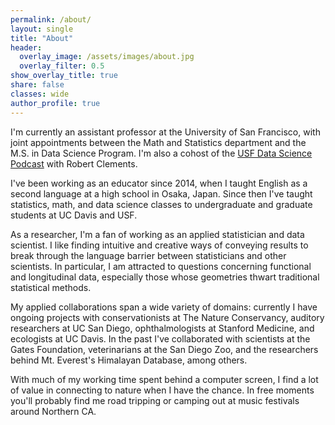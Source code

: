```yaml
---
permalink: /about/
layout: single
title: "About"
header:
  overlay_image: /assets/images/about.jpg
  overlay_filter: 0.5
show_overlay_title: true
share: false
classes: wide
author_profile: true  
---
```


I'm currently an assistant professor at the University of San Francisco, with joint appointments between the Math and Statistics department and the M.S. in Data Science Program. I'm also a cohost of the [USF Data Science Podcast](https://open.spotify.com/show/5SY1TPw3FubdSxCqrxUKZv) with Robert Clements. 


<!--- Broadly, I am interested in the treatment of complex structured data whose geometries thwart traditional, off-the-shelf statistical methods. In particular I am attracted to questions concerning functional and longitudinal data, especially when the functions are multivariate, contaminated by warping, or subject to constraints, as in the case of densities or monotonic curves. I received my PhD in Statistics at UC Davis while working with [Prof. Hans-Georg Müller](https://anson.ucdavis.edu/~mueller/). A motivating example for much of my work arises in the study of human growth curves, in which several body measurements are tracked from infancy to adulthood. In my PhD, my methodological projects involved identifying systematic phase variation in growth spurts across both individuals and different modalities of growth (e.g. arms, legs, spine). My research approaches this problem by exploring models which can quantify intercomponent time dynamics for multivariate functional data, like time warping and time shifting frameworks. --->

I've been working as an educator since 2014, when I taught English as a second language at a high school in Osaka, Japan. Since then I've taught statistics, math, and data science classes to undergraduate and graduate students at UC Davis and USF. 

As a researcher, I'm a fan of working as an applied statistician and data scientist. I like finding intuitive and creative ways of conveying results to break through the language barrier between statisticians and other scientists. In particular, I am attracted to questions concerning functional and longitudinal data, especially those whose geometries thwart traditional statistical methods.

My applied collaborations span a wide variety of domains: currently I have ongoing projects with conservationists at The Nature Conservancy, auditory researchers at UC San Diego, ophthalmologists at Stanford Medicine, and ecologists at UC Davis. In the past I've collaborated with scientists at the Gates Foundation, veterinarians at the San Diego Zoo, and the researchers behind Mt. Everest's Himalayan Database, among others.

With much of my working time spent behind a computer screen, I find a lot of value in connecting to nature when I have the chance. In free moments you'll probably find me road tripping or camping out at music festivals around Northern CA. 




